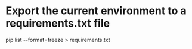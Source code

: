 # Export the current environment to a requirements.txt file
pip list --format=freeze > requirements.txt